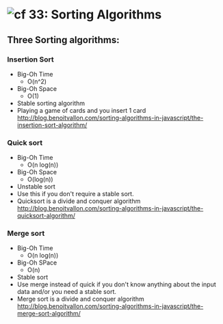 ![cf](http://i.imgur.com/7v5ASc8.png) 33: Sorting Algorithms
===

## Three Sorting algorithms:

### Insertion Sort
  * Big-Oh Time
      * O(n^2) 
  * Big-Oh Space
      * O(1)
  * Stable sorting algorithm
  * Playing a game of cards and you insert 1 card 
  http://blog.benoitvallon.com/sorting-algorithms-in-javascript/the-insertion-sort-algorithm/

### Quick sort
  * Big-Oh Time
      * O(n log(n))
  * Big-Oh Space
      * O(log(n))
  * Unstable sort
  * Use this if you don't require a stable sort.
  * Quicksort is a divide and conquer algorithm
  http://blog.benoitvallon.com/sorting-algorithms-in-javascript/the-quicksort-algorithm/

### Merge sort
  * Big-Oh Time
      * O(n log(n))
  * Big-Oh SPace
      * O(n)
  * Stable sort
  * Use merge instead of quick if you don't know anything about the input data and/or you need a stable sort.
  * Merge sort is a divide and conquer algorithm
  http://blog.benoitvallon.com/sorting-algorithms-in-javascript/the-merge-sort-algorithm/
